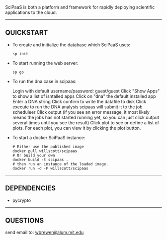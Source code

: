 SciPaaS is both a platform and framework for rapidly deploying scientific applications to the cloud.

-----------
QUICKSTART
-----------

* To create and initialize the database which SciPaaS uses: 
  
      sp init

* To start running the web server: 

      sp go

* To run the dna case in scipaas:

  Login with default username/password: guest/guest
  Click "Show Apps" to show a list of isntalled apps 
  Click on "dna" the default installed app
  Enter a DNA string
  Click confirm to write the datafile to disk
  Click execute to run the DNA analysis
     scipaas will submit it to the job scheduleer
  Click output (if you see an error message, it most likely means the jobs has not started running yet, 
                so you can just click output several times until you see the result)
  Click plot to see or define a list of plots.  For each plot, you can view it by clicking the plot button.  

* To start a docker SciPaaS instance:

      # Either use the published image
      docker pull willscott/scipaas
      # Or build your own
      docker build -t scipaas .
      # then run an instance of the loaded image.
      docker run -d -P willscott/scipaas

----------
DEPENDENCIES
----------

* pycrypto

----------
QUESTIONS
----------

  send email to: wbrewer@alum.mit.edu

